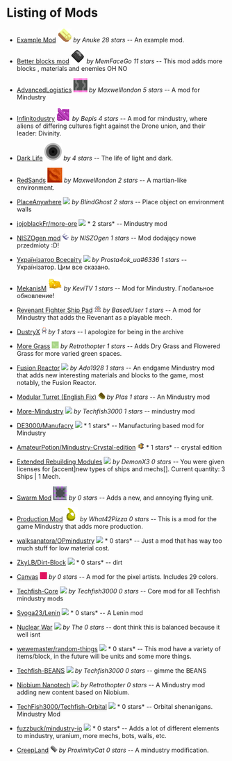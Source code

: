 
# Listing of Mods


  - [Example Mod](https://github.com/Anuken/ExampleMod) ![ ](images/examplemod-icon.png) *by Anuke 28 stars* -- An example mod.

  - [Better blocks mod](https://github.com/MemFaceGo/Better-Blocks-Mod) ![ ](images/better-blocks-mod-icon.png) *by MemFaceGo 11 stars* -- This mod adds more blocks , materials and enemies OH NO

  - [AdvancedLogistics](https://github.com/Maxwelllondon92/AdvancedLogisticsMod) ![ ](images/advancedlogisticsmod-icon.png) *by Maxwelllondon 5 stars* -- A mod for Mindustry

  - [Infinitodustry](https://github.com/ThatOneBepis/Infinitodustry) ![ ](images/infinitodustry-icon.png) *by  Bepis 4 stars* -- A mod for mindustry, where aliens of differing cultures fight against the Drone union, and their leader: Divinity. 

  - [Dark Life](https://github.com/ZkyLB/Dark-Life) ![ ](images/dark-life-icon.png) *by  4 stars* -- The life of light and dark.

  - [RedSands](https://github.com/Maxwelllondon92/RedSands) ![ ](images/redsands-icon.png) *by Maxwelllondon 2 stars* -- A martian-like environment.

  - [PlaceAnywhere](https://github.com/BlindGhostPL/PlaceAnywhere) ![ ](images/placeanywhere-icon.png) *by BlindGhost 2 stars* -- Place object on environment walls

  - [jojoblackFr/more-ore](https://github.com/jojoblackFr/more-ore) ![ ](images/more-ore-icon.png) * 2 stars* -- Mindustry mod

  - [NISZOgen mod](https://github.com/niszogen/mindustrymod1) ![ ](images/mindustrymod1-icon.png) *by NISZOgen 1 stars* -- Mod dodający nowe przedmioty :D!

  - [Українізатор Всесвіту](https://github.com/Prosta4okua/Ukrajinisator) ![ ](images/ukrajinisator-icon.png) *by Prosta4ok_ua#6336 1 stars* -- Українізатор. Цим все сказано.

  - [MekanisM](https://github.com/KeviTV/MekanisM) ![ ](images/mekanism-icon.png) *by KeviTV 1 stars* -- Mod for Mindustry. Глобальное обновление!

  - [Revenant Fighter Ship Pad](https://github.com/BasedUser/RevenantMod) ![ ](images/revenantmod-icon.png) *by BasedUser 1 stars* -- A mod for Mindustry that adds the Revenant as a playable mech.

  - [DustryX](https://github.com/Xusk947/DustryX) ![ ](images/dustryx-icon.png) *by  1 stars* -- I apologize for being in the archive

  - [More Grass](https://github.com/Retrothopter/More-Grass) ![ ](images/more-grass-icon.png) *by Retrothopter 1 stars* -- Adds Dry Grass and Flowered Grass for more varied green spaces.

  - [Fusion Reactor](https://github.com/ado1928/Fusion-Reactor-mod) ![ ](images/fusion-reactor-mod-icon.png) *by Ado1928 1 stars* -- An endgame Mindustry mod that adds new interesting materials and blocks to the game, most notably, the Fusion Reactor.

  - [Modular Turret (English Fix)](https://github.com/xhz313123/Modular-Turret) ![ ](images/modular-turret-icon.png) *by Plas 1 stars* -- An Mindustry mod

  - [More-Mindustry](https://github.com/TechFish3000/More-Mindustry) ![ ](images/more-mindustry-icon.png) *by Techfish3000 1 stars* -- mindustry mod

  - [DE3000/Manufacry](https://github.com/DE3000/Manufacry) ![ ](images/manufacry-icon.png) * 1 stars* -- Manufacturing based mod for Mindustry

  - [AmateurPotion/Mindustry-Crystal-edition](https://github.com/AmateurPotion/Mindustry-Crystal-edition) ![ ](images/mindustry-crystal-edition-icon.png) * 1 stars* -- crystal edition

  - [Extended Rebuilding Modules](https://github.com/DemonX3/DemonX3-ERM) ![ ](images/extended-rebuilding-modules-icon.png) *by DemonX3 0 stars* -- You were given licenses for [accent]new types of ships and mechs[]. Current quantity: 3 Ships | 1 Mech.

  - [Swarm Mod](https://github.com/ZkyLB/Swarm-Mod) ![ ](images/swarm-mod-icon.png) *by  0 stars* -- Adds a new, and annoying flying unit.

  - [Production Mod](https://github.com/What42Pizza/Mindustry-Production-Mod) ![ ](images/mindustry-production-mod-icon.png) *by What42Pizza 0 stars* -- This is a mod for the game Mindustry that adds more production.

  - [walksanatora/OPmindustry](https://github.com/walksanatora/OPmindustry) ![ ](images/opmindustry-icon.png) * 0 stars* -- Just a mod that has way too much stuff for low material cost.

  - [ZkyLB/Dirt-Block](https://github.com/ZkyLB/Dirt-Block) ![ ](images/dirt-block-icon.png) * 0 stars* -- dirt

  - [Canvas](https://github.com/ZkyLB/Canvas) ![ ](images/canvas-icon.png) *by  0 stars* -- A mod for the pixel artists. Includes 29 colors.

  - [Techfish-Core](https://github.com/TechFish3000/Techfish-Core) ![ ](images/techfish-core-icon.png) *by Techfish3000 0 stars* -- Core mod for all Techfish mindustry mods

  - [Syoga23/Lenin](https://github.com/Syoga23/Lenin) ![ ](images/lenin-icon.png) * 0 stars* -- A Lenin mod

  - [Nuclear War](https://github.com/TheBabinator/NuclearWar) ![ ](images/nuclearwar-icon.png) *by The 0 stars* -- dont think this is balanced because it well isnt

  - [wewemaster/random-things](https://github.com/wewemaster/random-things) ![ ](images/random-things-icon.png) * 0 stars* -- This mod have a variety of items/block, in the future will be units and some more things.

  - [Techfish-BEANS](https://github.com/TechFish3000/Techfish-BEANS) ![ ](images/techfish-beans-icon.png) *by Techfish3000 0 stars* -- gimme the BEANS

  - [Niobium Nanotech](https://github.com/Retrothopter/Niobium-Nanotech) ![ ](images/niobium-nanotech-icon.png) *by Retrothopter 0 stars* -- A Mindustry mod adding new content based on Niobium.

  - [TechFish3000/Techfish-Orbital](https://github.com/TechFish3000/Techfish-Orbital) ![ ](images/techfish-orbital-icon.png) * 0 stars* -- Orbital shenanigans. Mindustry Mod

  - [fuzzbuck/mindustry-io](https://github.com/fuzzbuck/mindustry-io) ![ ](images/mindustry-io-icon.png) * 0 stars* -- Adds a lot of different elements to mindustry, uranium, more mechs, bots, walls, etc.

  - [CreepLand](https://github.com/ProximityCatz/CreepLand) ![ ](images/creepland-icon.png) *by ProximityCat 0 stars* -- A mindustry modification.

